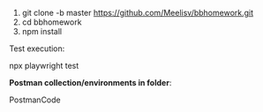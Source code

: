 1) git clone -b master https://github.com/Meelisv/bbhomework.git
2) cd bbhomework
3) npm install


Test execution:

npx playwright test



**Postman collection/environments in folder**:

PostmanCode
